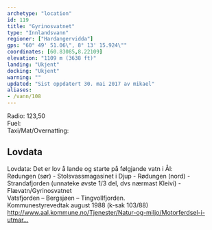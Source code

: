 ```yaml
---
archetype: "location"
id: 119
title: "Gyrinosvatnet"
type: "Innlandsvann"
regioner: ["Hardangervidda"]
gps: "60° 49' 51.06\", 8° 13' 15.924\""
coordinates: [60.83085,8.22109]
elevation: "1109 m (3638 ft)"
landing: "Ukjent"
docking: "Ukjent"
warning: ""
updated: "Sist oppdatert 30. mai 2017 av mikael"
aliases:
- /vann/108
---
```


Radio: 123,50\
Fuel:\
Taxi/Mat/Overnatting:

## Lovdata

Lovdata: Det er lov å lande og starte på følgjande vatn i Ål:\
Rødungen (sør) - Stolsvassmagasinet i Djup - Rødungen (nord) - Strandafjorden (unnateke øvste 1/3 del, dvs nærmast Kleivi) - Flævatn/Gyrinosvatnet\
Vatsfjorden – Bergsjøen – Tingvollfjorden.\
Kommunestyrevedtak august 1988 (k-sak 103/88)\
http://www.aal.kommune.no/Tjenester/Natur-og-miljo/Motorferdsel-i-utmar…
